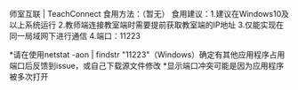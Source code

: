 师室互联 | TeachConnect
食用方法：（暂无）
食用建议：1.建议在Windows10及以上系统运行
         2.教师端连接教室端时需要提前获取教室端的IP地址
         3.仅能实现在同一局域网下进行通信
         4.端口：11223

*请在使用netstat -aon | findstr "11223"（Windows）确定有其他应用程序占用端口后反馈到issue，或自己下载源文件修改
*显示端口冲突可能是因为应用程序被多次打开
